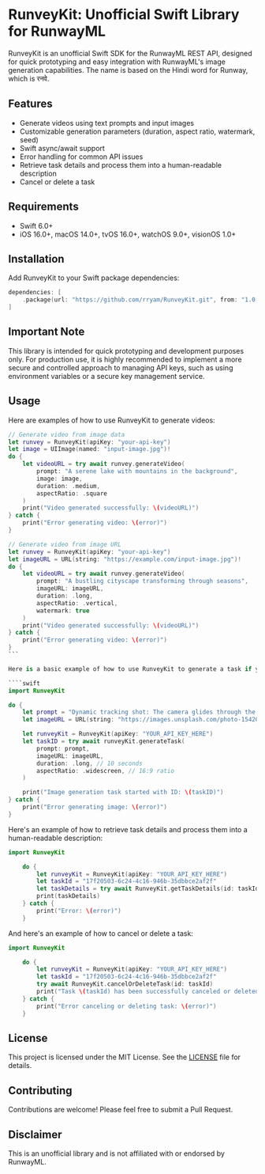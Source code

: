 # RunveyKit: Unofficial Swift Library for RunwayML

RunveyKit is an unofficial Swift SDK for the RunwayML REST API, designed for quick prototyping and easy integration with RunwayML's image generation capabilities. The name is based on the Hindi word for Runway, which is रनवे.

## Features

- Generate videos using text prompts and input images
- Customizable generation parameters (duration, aspect ratio, watermark, seed)
- Swift async/await support
- Error handling for common API issues
- Retrieve task details and process them into a human-readable description
- Cancel or delete a task

## Requirements

- Swift 6.0+
- iOS 16.0+, macOS 14.0+, tvOS 16.0+, watchOS 9.0+, visionOS 1.0+

## Installation

Add RunveyKit to your Swift package dependencies:

```swift
dependencies: [
    .package(url: "https://github.com/rryam/RunveyKit.git", from: "1.0.0")
]
```

## Important Note

This library is intended for quick prototyping and development purposes only. For production use, it is highly recommended to implement a more secure and controlled approach to managing API keys, such as using environment variables or a secure key management service.

## Usage

Here are examples of how to use RunveyKit to generate videos:

`````swift
// Generate video from image data
let runvey = RunveyKit(apiKey: "your-api-key")
let image = UIImage(named: "input-image.jpg")!
do {
    let videoURL = try await runvey.generateVideo(
        prompt: "A serene lake with mountains in the background",
        image: image,
        duration: .medium,
        aspectRatio: .square
    )
    print("Video generated successfully: \(videoURL)")
} catch {
    print("Error generating video: \(error)")
}

// Generate video from image URL
let runvey = RunveyKit(apiKey: "your-api-key")
let imageURL = URL(string: "https://example.com/input-image.jpg")!
do {
    let videoURL = try await runvey.generateVideo(
        prompt: "A bustling cityscape transforming through seasons",
        imageURL: imageURL,
        duration: .long,
        aspectRatio: .vertical,
        watermark: true
    )
    print("Video generated successfully: \(videoURL)")
} catch {
    print("Error generating video: \(error)")
}
```

Here is a basic example of how to use RunveyKit to generate a task if you prefer manual control:

````swift
import RunveyKit

do {
    let prompt = "Dynamic tracking shot: The camera glides through the iconic Shibuya Crossing in Tokyo at night, capturing the bustling intersection bathed in vibrant neon lights. Countless pedestrians cross the wide intersection as towering digital billboards illuminate the scene with colorful advertisements. The wet pavement reflects the dazzling lights, creating a cinematic urban atmosphere."
    let imageURL = URL(string: "https://images.unsplash.com/photo-1542051841857-5f90071e7989?q=80&w=3270&auto=format&fit=crop&ixlib=rb-4.0.3&ixid=M3wxMjA3fDB8MHxwaG90by1wYWdlfHx8fGVufDB8fHx8fA%3D%3D")!

    let runveyKit = RunveyKit(apiKey: "YOUR_API_KEY_HERE")
    let taskID = try await runveyKit.generateTask(
        prompt: prompt,
        imageURL: imageURL,
        duration: .long, // 10 seconds
        aspectRatio: .widescreen, // 16:9 ratio
    )

    print("Image generation task started with ID: \(taskID)")
} catch {
    print("Error generating image: \(error)")
}
`````

Here's an example of how to retrieve task details and process them into a human-readable description:

```swift
import RunveyKit

    do {
        let runveyKit = RunveyKit(apiKey: "YOUR_API_KEY_HERE")
        let taskId = "17f20503-6c24-4c16-946b-35dbbce2af2f"
        let taskDetails = try await RunveyKit.getTaskDetails(id: taskId)
        print(taskDetails)
    } catch {
        print("Error: \(error)")
    }
```

And here's an example of how to cancel or delete a task:

```swift
import RunveyKit

    do {
        let runveyKit = RunveyKit(apiKey: "YOUR_API_KEY_HERE")
        let taskId = "17f20503-6c24-4c16-946b-35dbbce2af2f"
        try await RunveyKit.cancelOrDeleteTask(id: taskId)
        print("Task \(taskId) has been successfully canceled or deleted.")
    } catch {
        print("Error canceling or deleting task: \(error)")
    }
```

## License

This project is licensed under the MIT License. See the [LICENSE](LICENSE) file for details.

## Contributing

Contributions are welcome! Please feel free to submit a Pull Request.

## Disclaimer

This is an unofficial library and is not affiliated with or endorsed by RunwayML.
